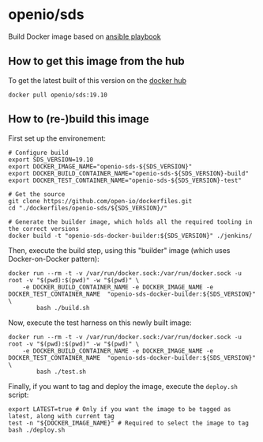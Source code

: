 # openio/sds

Build Docker image based on [ansible playbook](https://github.com/open-io/ansible-playbook-openio-deployment)

## How to get this image from the hub

To get the latest built of this version on the [docker hub](https://hub.docker.com/r/openio/sds)

```shell
docker pull openio/sds:19.10
```

## How to (re-)build this image

First set up the environement:

```shell
# Configure build
export SDS_VERSION=19.10
export DOCKER_IMAGE_NAME="openio-sds-${SDS_VERSION}"
export DOCKER_BUILD_CONTAINER_NAME="openio-sds-${SDS_VERSION}-build"
export DOCKER_TEST_CONTAINER_NAME="openio-sds-${SDS_VERSION}-test"

# Get the source
git clone https://github.com/open-io/dockerfiles.git
cd "./dockerfiles/openio-sds/${SDS_VERSION}/"

# Generate the builder image, which holds all the required tooling in the correct versions
docker build -t "openio-sds-docker-builder:${SDS_VERSION}" ./jenkins/
```

Then, execute the build step, using this "builder" image (which uses Docker-on-Docker pattern):

```shell
docker run --rm -t -v /var/run/docker.sock:/var/run/docker.sock -u root -v "$(pwd):$(pwd)" -w "$(pwd)" \
    -e DOCKER_BUILD_CONTAINER_NAME -e DOCKER_IMAGE_NAME -e DOCKER_TEST_CONTAINER_NAME  "openio-sds-docker-builder:${SDS_VERSION}" \
        bash ./build.sh
```

Now, execute the test harness on this newly built image:

```shell
docker run --rm -t -v /var/run/docker.sock:/var/run/docker.sock -u root -v "$(pwd):$(pwd)" -w "$(pwd)" \
    -e DOCKER_BUILD_CONTAINER_NAME -e DOCKER_IMAGE_NAME -e DOCKER_TEST_CONTAINER_NAME  "openio-sds-docker-builder:${SDS_VERSION}" \
        bash ./test.sh
```

Finally, if you want to tag and deploy the image, execute the `deploy.sh` script:

```shell
export LATEST=true # Only if you want the image to be tagged as latest, along with current tag
test -n "${DOCKER_IMAGE_NAME}" # Required to select the image to tag
bash ./deploy.sh
```
